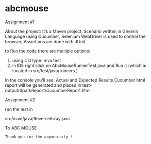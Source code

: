 # abcmouse


Assignment #1

About the project:
It’s a Maven project, Scenario written in Gherkin Language using Cucumber, Selenium WebDriver is used to control the browser, 
Assertions are done with JUnit.


to Run the code there are multiple options:
1. using CLI  type:   mvn test
2. in IDE right click on AbcMouseRunnerTest.java and Run it   (which is located in  src/test/java/runners  )


In the console you’ll see: 
Actual and Expected Results
Cucumber html report will be generated and placed in test-output/SparkReport/CucumberReport.html


Assignment #2

run the test in 

src/main/java/ReverseArray.java.  

To ABC MOUSE

    Thank you for the apportunity ! 
